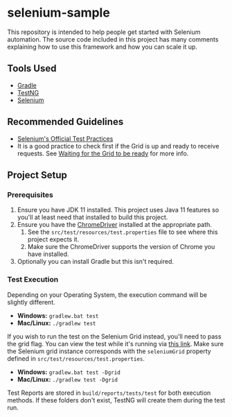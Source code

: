 # selenium-sample
This repository is intended to help people get started with Selenium automation.
The source code included in this project has many comments explaining how to use this framework and how you can scale it up. 

## Tools Used
- [Gradle](https://gradle.org/)
- [TestNG](https://testng.org)
- [Selenium](https://www.selenium.dev/)

## Recommended Guidelines
- [Selenium's Official Test Practices](https://www.selenium.dev/documentation/test_practices/)
- It is a good practice to check first if the Grid is up and ready to receive requests. See [Waiting for the Grid to be ready](https://github.com/SeleniumHQ/docker-selenium#waiting-for-the-grid-to-be-ready) for more info.

## Project Setup
### Prerequisites
1. Ensure you have JDK 11 installed. This project uses Java 11 features so you'll at least need that installed to build this project.
2. Ensure you have the [ChromeDriver](https://chromedriver.chromium.org/downloads) installed at the appropriate path.
   1. See the `src/test/resources/test.properties` file to see where this project expects it. 
   2. Make sure the ChromeDriver supports the version of Chrome you have installed.
3. Optionally you can install Gradle but this isn't required.

### Test Execution
Depending on your Operating System, the execution command will be slightly different.
* **Windows:** `gradlew.bat test`
* **Mac/Linux:** `./gradlew test`

If you wish to run the test on the Selenium Grid instead, you'll need to pass the grid flag.
You can view the test while it's running via [this link](https://selenium-grid.np-shared.shwaks.com).
Make sure the Selenium grid instance corresponds with the `seleniumGrid` property defined in `src/test/resources/test.properties`.
* **Windows:** `gradlew.bat test -Dgrid`
* **Mac/Linux:** `./gradlew test -Dgrid`

Test Reports are stored in `build/reports/tests/test` for both execution methods.
If these folders don't exist, TestNG will create them during the test run.

